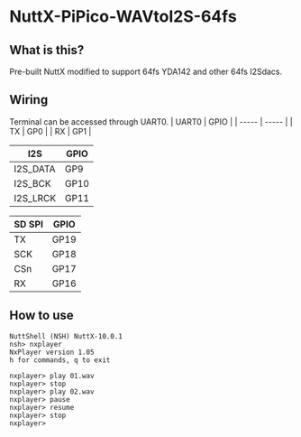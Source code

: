 # NuttX-PiPico-WAVtoI2S-64fs
## What is this?
Pre-built NuttX modified to support 64fs YDA142 and other 64fs I2Sdacs.
## Wiring
Terminal can be accessed through UART0.
| UART0 | GPIO  |
| ----- | ----- |
| TX    | GP0   |
| RX    | GP1   |

| I2S       | GPIO  |
| --------- | ----- |
| I2S_DATA  | GP9   |
| I2S_BCK   | GP10  |
| I2S_LRCK  | GP11  |

| SD SPI    | GPIO  |
| --------- | ----- |
| TX        | GP19  |
| SCK       | GP18  |
| CSn       | GP17  |
| RX        | GP16  |

## How to use
```
NuttShell (NSH) NuttX-10.0.1
nsh> nxplayer
NxPlayer version 1.05
h for commands, q to exit

nxplayer> play 01.wav
nxplayer> stop
nxplayer> play 02.wav
nxplayer> pause
nxplayer> resume
nxplayer> stop
nxplayer>
```
